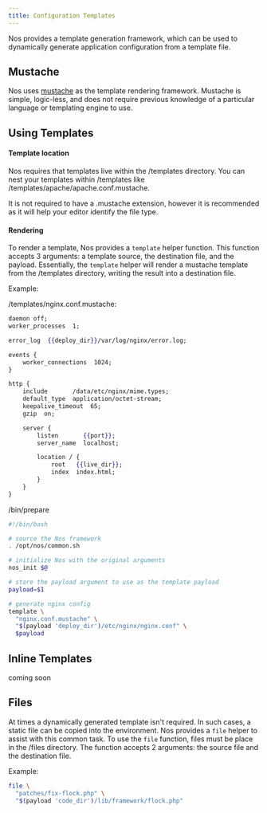 ```yaml
---
title: Configuration Templates
---
```


Nos provides a template generation framework, which can be used to dynamically generate application configuration from a template file.

## Mustache

Nos uses [mustache](https://mustache.github.io/mustache.5.html) as the template rendering framework. Mustache is simple, logic-less, and does not require previous knowledge of a particular language or templating engine to use.

## Using Templates

#### Template location

Nos requires that templates live within the /templates directory. You can nest your templates within /templates like /templates/apache/apache.conf.mustache.

It is not required to have a .mustache extension, however it is recommended as it will help your editor identify the file type.

#### Rendering

To render a template, Nos provides a `template` helper function. This function accepts 3 arguments: a template source, the destination file, and the payload. Essentially, the `template` helper will render a mustache template from the /templates directory, writing the result into a destination file.

Example:

/templates/nginx.conf.mustache:

```mustache
daemon off;
worker_processes  1;

error_log  {{deploy_dir}}/var/log/nginx/error.log;

events {
    worker_connections  1024;
}

http {
    include       /data/etc/nginx/mime.types;
    default_type  application/octet-stream;
    keepalive_timeout  65;
    gzip  on;

    server {
        listen       {{port}};
        server_name  localhost;

        location / {
            root   {{live_dir}};
            index  index.html;
        }
    }
}

```

/bin/prepare

```bash
#!/bin/bash

# source the Nos framework
. /opt/nos/common.sh

# initialize Nos with the original arguments
nos_init $@

# store the payload argument to use as the template payload
payload=$1

# generate nginx config
template \
  "nginx.conf.mustache" \
  "$(payload 'deploy_dir')/etc/nginx/nginx.conf" \
  $payload


```

## Inline Templates

coming soon

## Files

At times a dynamically generated template isn't required. In such cases, a static file can be copied into the environment. Nos provides a `file` helper to assist with this common task. To use the `file` function, files must be place in the /files directory. The function accepts 2 arguments: the source file and the destination file.

Example:

```bash
file \
  "patches/fix-flock.php" \
  "$(payload 'code_dir')/lib/framework/flock.php"

```
